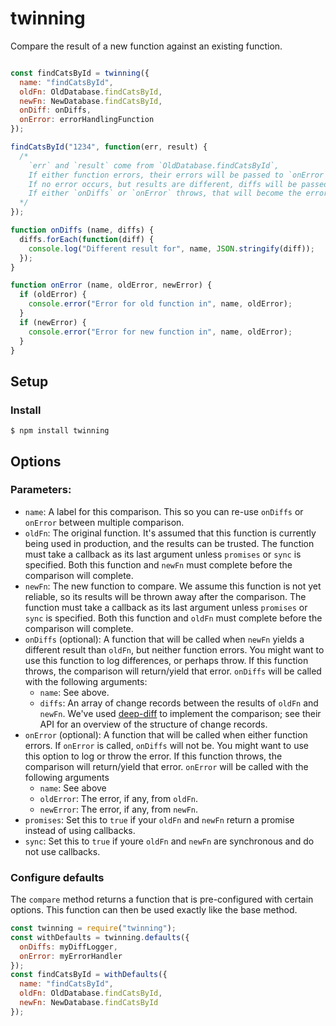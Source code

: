 # twinning
Compare the result of a new function against an existing function.  
```js

const findCatsById = twinning({
  name: "findCatsById",
  oldFn: OldDatabase.findCatsById,
  newFn: NewDatabase.findCatsById,
  onDiff: onDiffs,
  onError: errorHandlingFunction
});

findCatsById("1234", function(err, result) {
  /*
    `err` and `result` come from `OldDatabase.findCatsById`,
    If either function errors, their errors will be passed to `onError` (below).
    If no error occurs, but results are different, diffs will be passed to `onDiffs` (below).
    If either `onDiffs` or `onError` throws, that will become the error.
  */
});

function onDiffs (name, diffs) {
  diffs.forEach(function(diff) {
    console.log("Different result for", name, JSON.stringify(diff));
  });
}

function onError (name, oldError, newError) {
  if (oldError) {
    console.error("Error for old function in", name, oldError);
  }
  if (newError) {
    console.error("Error for new function in", name, oldError);
  }
}

```

## Setup

### Install

```
$ npm install twinning
```

## Options

### Parameters:
- `name`: A label for this comparison. This so you can re-use `onDiffs` or `onError` between multiple comparison.
- `oldFn`: The original function. It's assumed that this function is currently being used in production, and the results can be trusted. The function must take a callback as its last argument unless `promises` or `sync` is specified. Both this function and `newFn` must complete before the comparison will complete.
- `newFn`: The new function to compare. We assume this function is not yet reliable, so its results will be thrown away after the comparison. The function must take a callback as its last argument unless `promises` or `sync` is specified. Both this function and `oldFn` must complete before the comparison will complete.
- `onDiffs` (optional): A function that will be called when `newFn` yields a different result than `oldFn`, but neither function errors. You might want to use this function to log differences, or perhaps throw. If this function throws, the comparison will return/yield that error. `onDiffs` will be called with the following arguments:
  - `name`: See above.
  - `diffs`: An array of change records between the results of `oldFn` and `newFn`. We've used [deep-diff](https://github.com/flitbit/diff) to implement the comparison; see their API for an overview of the structure of change records.
- `onError` (optional): A function that will be called when either function errors. If `onError` is called, `onDiffs` will not be. You might want to use this option to log or throw the error. If this function throws, the comparison will return/yield that error. `onError` will be called with the following arguments
  - `name`: See above
  - `oldError`: The error, if any, from `oldFn`.
  - `newError`: The error, if any, from `newFn`.
- `promises`: Set this to `true` if your `oldFn` and `newFn` return a promise instead of using callbacks.
- `sync`: Set this to `true` if youre `oldFn` and `newFn` are synchronous and do not use callbacks.


### Configure defaults
The `compare` method returns a function that is pre-configured with certain options. This function can then be used exactly like the base method.
```js
const twinning = require("twinning");
const withDefaults = twinning.defaults({
  onDiffs: myDiffLogger,
  onError: myErrorHandler
});
const findCatsById = withDefaults({
  name: "findCatsById",
  oldFn: OldDatabase.findCatsById,
  newFn: NewDatabase.findCatsById
});
```
